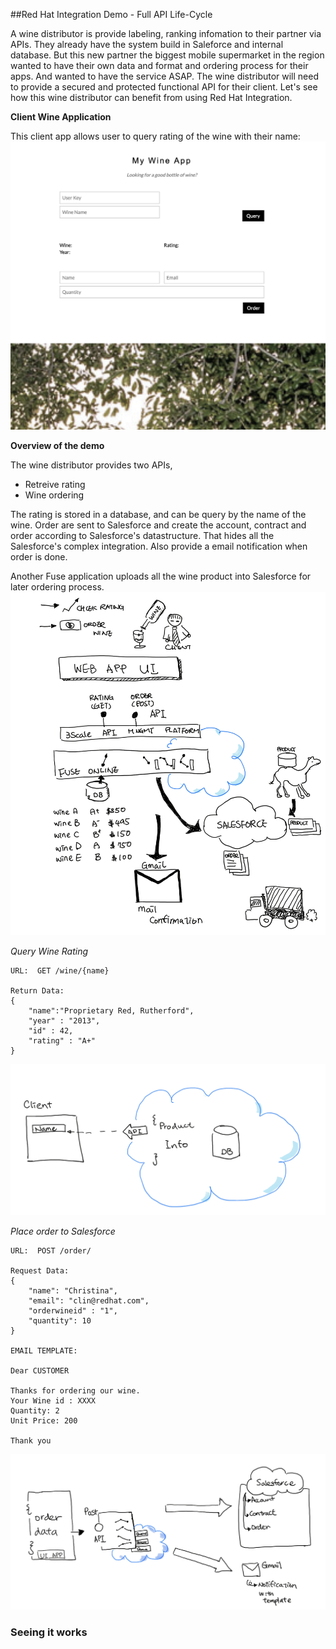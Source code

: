 ##Red Hat Integration Demo - Full API Life-Cycle

A wine distributor is provide labeling, ranking infomation to their partner via APIs. They already have the system build in Saleforce and internal database. But this new partner the biggest mobile supermarket in the region wanted to have their own data and format and ordering process for their apps. And wanted to have the service ASAP. The wine distributor will need to provide a secured and protected functional API for their client. Let's see how this wine distributor can benefit from using Red Hat Integration.

**Client Wine Application**

This client app allows user to query rating of the wine with their name:
![Wine App](pic/wine-app.png)

**Overview of the demo**

The wine distributor provides two APIs, 

 - Retreive rating 
 - Wine ordering

The rating is stored in a database, and can be query by the name of the wine. Order are sent to Salesforce and create the account, contract and order according to Salesforce's datastructure. That hides all the Salesforce's  complex integration. Also provide a email notification when order is done. 

Another Fuse application uploads all the wine product into Salesforce for later ordering process. 
![Overview](pic/overview.png)

*Query Wine Rating*

```
URL:  GET /wine/{name} 

Return Data:
{
	"name":"Proprietary Red, Rutherford",
	"year" : "2013",
	"id" : 42,
	"rating" : "A+"
}
```
![Overview](pic/wine-rating.png)

*Place order to Salesforce*

```
URL:  POST /order/ 

Request Data:
{
	"name": "Christina",
	"email": "clin@redhat.com",
	"orderwineid" : "1",
	"quantity": 10
}

EMAIL TEMPLATE:

Dear CUSTOMER

Thanks for ordering our wine. 
Your Wine id : XXXX
Quantity: 2
Unit Price: 200

Thank you
```

![Overview](pic/wine-order.png)

### Seeing it works

